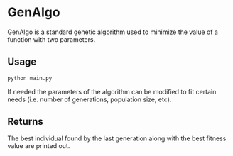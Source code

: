 # GenAlgo

GenAlgo is a standard genetic algorithm used to minimize the value of a function with two parameters.
## Usage
```bash
python main.py
```
If needed the parameters of the algorithm can be modified to fit certain needs (i.e. number of generations, population size, etc).
## Returns
The best individual found by the last generation along with the best fitness value are printed out.
